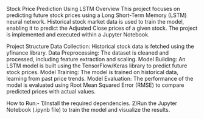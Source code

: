Stock Price Prediction Using LSTM
Overview
This project focuses on predicting future stock prices using a Long Short-Term Memory (LSTM) neural network.
Historical stock market data is used to train the model, enabling it to predict the Adjusted Close prices of a given stock. 
The project is implemented and executed within a Jupyter Notebook.

Project Structure
Data Collection: Historical stock data is fetched using the yfinance library.
Data Preprocessing: The dataset is cleaned and processed, including feature extraction and scaling.
Model Building: An LSTM model is built using the TensorFlow/Keras library to predict future stock prices.
Model Training: The model is trained on historical data, learning from past price trends.
Model Evaluation: The performance of the model is evaluated using Root Mean Squared Error (RMSE) to compare predicted prices with actual values.


How to Run:-
1)Install the required dependencies.
2)Run the Jupyter Notebook (.ipynb file) to train the model and visualize the results.
